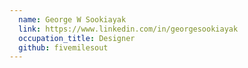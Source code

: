 ```yaml
---
  name: George W Sookiayak
  link: https://www.linkedin.com/in/georgesookiayak
  occupation_title: Designer
  github: fivemilesout
---
```

